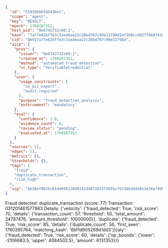 ```json
{
  "id": "5193dbbb34543be1",
  "scope": "agent",
  "key": "RESULT",
  "epoch": 1760287352,
  "host_pid": "9e6742732c60:1",
  "hash": "7a77e82bffe3c31ea6aa22c28bd707c99e13798d1ef360ccd827fb60743deef0",
  "cid": "QmV17a77e82bffe3c31ea6aa22c28bd707c99e13798d",
  "aicp": {
    "prov": {
      "issuer": "9e6742732c60:1",
      "created_at": 1760287352,
      "method": "automated_fraud_detection",
      "vc_type": "VerifiableCredential"
    },
    "ucon": {
      "usage_constraints": [
        "no_pii_export",
        "audit_required"
      ],
      "purpose": "fraud_detection_analysis",
      "enforcement": "mandatory"
    },
    "eval": {
      "confidence": 1.0,
      "evidence_count": 0,
      "review_status": "pending",
      "evaluated_at": 1760287352
    }
  },
  "sources": [],
  "edges": [],
  "metrics": {},
  "thresholds": {},
  "tags": [
    "fraud",
    "duplicate_transaction",
    "risk_high"
  ],
  "sig": "bb38ef0625c61d4695138d024234072813f5601cf6216b3d448e1e26e74d53e5"
}
```

Fraud detected: duplicate_transaction (score: 77)
Transaction: 031201461577963
Details: {'velocity': {'fraud_detected': True, 'risk_score': 70, 'details': {'transaction_count': 57, 'threshold': 50, 'total_amount': 24787476, 'amount_threshold': 10000000}}, 'duplicate': {'fraud_detected': True, 'risk_score': 85, 'details': {'duplicate_count': 56, 'first_seen': 1760285764, 'matching_hash': '6bf1d905269d1dd3'}}}aly': {'fraud_detected': True, 'risk_score': 60, 'details': {'iqr_bounds': {'lower': -2106683.5, 'upper': 4084502.5}, 'amount': 6131353}}}